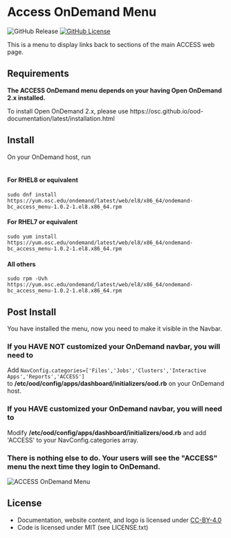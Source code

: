 # Access OnDemand Menu

![GitHub Release](https://img.shields.io/github/release/osc/bc_access_menu.svg)
[![GitHub License](https://img.shields.io/badge/license-MIT-green.svg)](https://opensource.org/licenses/MIT)

This is a menu to display links back to sections of the main ACCESS web page.

## Requirements
**The ACCESS OnDemand menu depends on your having Open OnDemand 2.x installed.**
<p>To install Open OnDemand 2.x, please use https://osc.github.io/ood-documentation/latest/installation.html</p>

## Install
On your OnDemand host, run<br /><br />
#### For RHEL8 or equivalent
```sudo dnf install https://yum.osc.edu/ondemand/latest/web/el8/x86_64/ondemand-bc_access_menu-1.0.2-1.el8.x86_64.rpm```

#### For RHEL7 or equivalent
```sudo yum install https://yum.osc.edu/ondemand/latest/web/el8/x86_64/ondemand-bc_access_menu-1.0.2-1.el8.x86_64.rpm```

#### All others
```sudo rpm -Uvh https://yum.osc.edu/ondemand/latest/web/el8/x86_64/ondemand-bc_access_menu-1.0.2-1.el8.x86_64.rpm```

## Post Install
You have installed the menu, now you need to make it visible in the Navbar.

### If you **HAVE NOT** customized your OnDemand navbar, you will need to
Add
```NavConfig.categories=['Files','Jobs','Clusters','Interactive Apps','Reports','ACCESS'] ``` 
<br />
to **/etc/ood/config/apps/dashboard/initializers/ood.rb** on your OnDemand host.

### If you **HAVE** customized your OnDemand navbar, you will need to
Modify **/etc/ood/config/apps/dashboard/initializers/ood.rb** and add 'ACCESS' to your NavConfig.categories array.


### There is nothing else to do.  Your users will see the "ACCESS" menu the next time they login to OnDemand.

![ACCESS OnDemand Menu](https://github.com/OSC/bc_access_menu/blob/main/access_ondemand.PNG)

## License

* Documentation, website content, and logo is licensed under
  [CC-BY-4.0](https://creativecommons.org/licenses/by/4.0/)
* Code is licensed under MIT (see LICENSE.txt)


